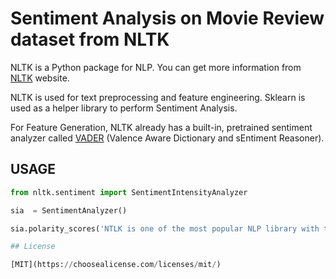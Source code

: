 # Sentiment Analysis on Movie Review dataset from NLTK

NLTK is a Python package for NLP. You can get more information from [NLTK](https://www.nltk.org/) website.

NLTK is used for text preprocessing and feature engineering. Sklearn is used as a helper library to perform Sentiment Analysis. 

For Feature Generation, NLTK already has a built-in, pretrained sentiment analyzer called [VADER](http://www.nltk.org/howto/sentiment.html) (Valence Aware Dictionary and sEntiment Reasoner).

## USAGE

```python
from nltk.sentiment import SentimentIntensityAnalyzer

sia  = SentimentAnalyzer()

sia.polarity_scores('NTLK is one of the most popular NLP library with too many features')  # returns positive %, negative %, compound %

## License

[MIT](https://choosealicense.com/licenses/mit/)

